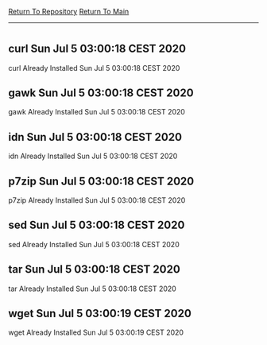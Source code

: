 [Return To Repository](https://github.com/bast69/piholeparser/)
[Return To Main](https://github.com/bast69/piholeparser/blob/master/RecentRunLogs/Mainlog.md)
____________________________________
# 
## curl Sun Jul  5 03:00:18 CEST 2020
curl Already Installed Sun Jul  5 03:00:18 CEST 2020
## gawk Sun Jul  5 03:00:18 CEST 2020
gawk Already Installed Sun Jul  5 03:00:18 CEST 2020
## idn Sun Jul  5 03:00:18 CEST 2020
idn Already Installed Sun Jul  5 03:00:18 CEST 2020
## p7zip Sun Jul  5 03:00:18 CEST 2020
p7zip Already Installed Sun Jul  5 03:00:18 CEST 2020
## sed Sun Jul  5 03:00:18 CEST 2020
sed Already Installed Sun Jul  5 03:00:18 CEST 2020
## tar Sun Jul  5 03:00:18 CEST 2020
tar Already Installed Sun Jul  5 03:00:18 CEST 2020
## wget Sun Jul  5 03:00:19 CEST 2020
wget Already Installed Sun Jul  5 03:00:19 CEST 2020
